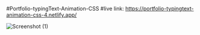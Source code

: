 #Portfolio-typingText-Animation-CSS
#live link:
https://portfolio-typingtext-animation-css-4.netlify.app/

![Screenshot (1)](https://github.com/Rahat848/Portfolio-typingText-Animation-4/assets/136954767/8d954a5a-6334-4bf9-9f7f-288eedecaa3f)

